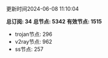 更新时间2024-06-08 11:10:04

**总订阅: 34**
**总节点: 5342**
**有效节点: 1515**
- trojan节点: 296
- v2ray节点: 962
- ss节点: 257
